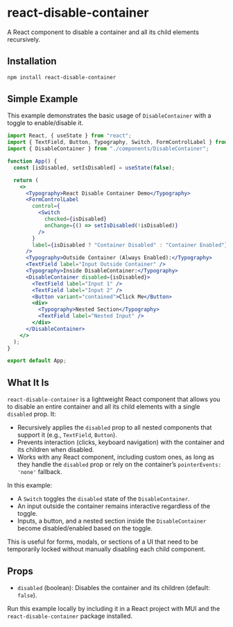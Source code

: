 
# react-disable-container

A React component to disable a container and all its child elements recursively.

## Installation
```bash
npm install react-disable-container
```

## Simple Example

This example demonstrates the basic usage of `DisableContainer` with a toggle to enable/disable it.

```jsx
import React, { useState } from "react";
import { TextField, Button, Typography, Switch, FormControlLabel } from "@mui/material";
import { DisableContainer } from "./components/DisableContainer";

function App() {
  const [isDisabled, setIsDisabled] = useState(false);

  return (
    <>
      <Typography>React Disable Container Demo</Typography>
      <FormControlLabel
        control={
          <Switch
            checked={isDisabled}
            onChange={() => setIsDisabled(!isDisabled)}
          />
        }
        label={isDisabled ? "Container Disabled" : "Container Enabled"}
      />
      <Typography>Outside Container (Always Enabled):</Typography>
      <TextField label="Input Outside Container" />
      <Typography>Inside DisableContainer:</Typography>
      <DisableContainer disabled={isDisabled}>
        <TextField label="Input 1" />
        <TextField label="Input 2" />
        <Button variant="contained">Click Me</Button>
        <div>
          <Typography>Nested Section</Typography>
          <TextField label="Nested Input" />
        </div>
      </DisableContainer>
    </>
  );
}

export default App;
```

## What It Is

`react-disable-container` is a lightweight React component that allows you to disable an entire container and all its child elements with a single `disabled` prop. It:

- Recursively applies the `disabled` prop to all nested components that support it (e.g., `TextField`, `Button`).
- Prevents interaction (clicks, keyboard navigation) with the container and its children when disabled.
- Works with any React component, including custom ones, as long as they handle the `disabled` prop or rely on the container’s `pointerEvents: 'none'` fallback.

In this example:
- A `Switch` toggles the `disabled` state of the `DisableContainer`.
- An input outside the container remains interactive regardless of the toggle.
- Inputs, a button, and a nested section inside the `DisableContainer` become disabled/enabled based on the toggle.

This is useful for forms, modals, or sections of a UI that need to be temporarily locked without manually disabling each child component.

## Props
- `disabled` (boolean): Disables the container and its children (default: `false`).

Run this example locally by including it in a React project with MUI and the `react-disable-container` package installed.
